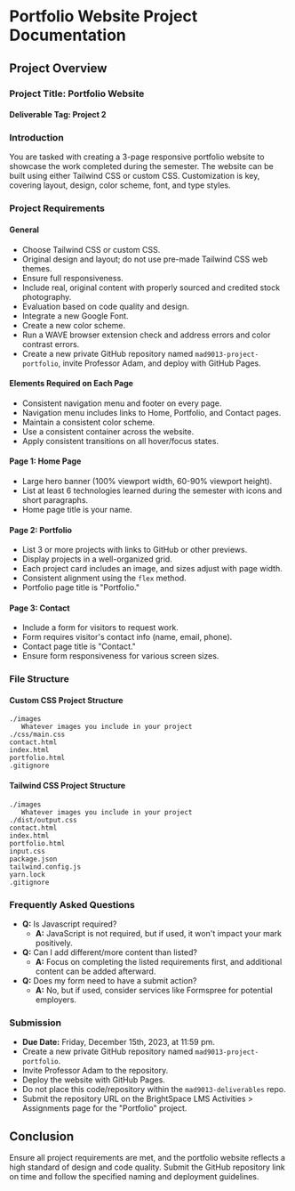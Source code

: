 # Portfolio Website Project Documentation

## Project Overview

### Project Title: Portfolio Website

#### Deliverable Tag: Project 2

### Introduction

You are tasked with creating a 3-page responsive portfolio website to showcase the work completed during the semester. The website can be built using either Tailwind CSS or custom CSS. Customization is key, covering layout, design, color scheme, font, and type styles.

### Project Requirements

#### General

- Choose Tailwind CSS or custom CSS.
- Original design and layout; do not use pre-made Tailwind CSS web themes.
- Ensure full responsiveness.
- Include real, original content with properly sourced and credited stock photography.
- Evaluation based on code quality and design.
- Integrate a new Google Font.
- Create a new color scheme.
- Run a WAVE browser extension check and address errors and color contrast errors.
- Create a new private GitHub repository named `mad9013-project-portfolio`, invite Professor Adam, and deploy with GitHub Pages.

#### Elements Required on Each Page

- Consistent navigation menu and footer on every page.
- Navigation menu includes links to Home, Portfolio, and Contact pages.
- Maintain a consistent color scheme.
- Use a consistent container across the website.
- Apply consistent transitions on all hover/focus states.

#### Page 1: Home Page

- Large hero banner (100% viewport width, 60-90% viewport height).
- List at least 6 technologies learned during the semester with icons and short paragraphs.
- Home page title is your name.

#### Page 2: Portfolio

- List 3 or more projects with links to GitHub or other previews.
- Display projects in a well-organized grid.
- Each project card includes an image, and sizes adjust with page width.
- Consistent alignment using the `flex` method.
- Portfolio page title is "Portfolio."

#### Page 3: Contact

- Include a form for visitors to request work.
- Form requires visitor's contact info (name, email, phone).
- Contact page title is "Contact."
- Ensure form responsiveness for various screen sizes.

### File Structure

#### Custom CSS Project Structure

```
./images
   Whatever images you include in your project
./css/main.css
contact.html
index.html
portfolio.html
.gitignore
```

#### Tailwind CSS Project Structure

```
./images
   Whatever images you include in your project
./dist/output.css
contact.html
index.html
portfolio.html
input.css
package.json
tailwind.config.js
yarn.lock
.gitignore
```

### Frequently Asked Questions

- **Q:** Is Javascript required?
  - **A:** JavaScript is not required, but if used, it won't impact your mark positively.
- **Q:** Can I add different/more content than listed?
  - **A:** Focus on completing the listed requirements first, and additional content can be added afterward.
- **Q:** Does my form need to have a submit action?
  - **A:** No, but if used, consider services like Formspree for potential employers.

### Submission

- **Due Date:** Friday, December 15th, 2023, at 11:59 pm.
- Create a new private GitHub repository named `mad9013-project-portfolio`.
- Invite Professor Adam to the repository.
- Deploy the website with GitHub Pages.
- Do not place this code/repository within the `mad9013-deliverables` repo.
- Submit the repository URL on the BrightSpace LMS Activities > Assignments page for the "Portfolio" project.

## Conclusion

Ensure all project requirements are met, and the portfolio website reflects a high standard of design and code quality. Submit the GitHub repository link on time and follow the specified naming and deployment guidelines.
